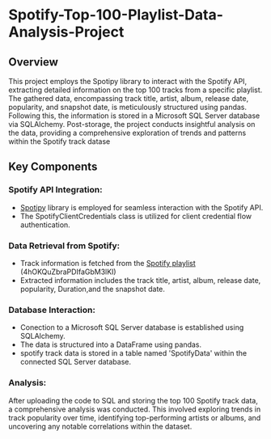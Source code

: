 # Spotify-Top-100-Playlist-Data-Analysis-Project

## Overview
This project employs the Spotipy library to interact with the Spotify API, extracting detailed information on the top 100 tracks from a specific playlist. The gathered data, encompassing track title, artist, album, release date, popularity, and snapshot date, is meticulously structured using pandas. Following this, the information is stored in a Microsoft SQL Server database via SQLAlchemy. Post-storage, the project conducts insightful analysis on the data, providing a comprehensive exploration of trends and patterns within the Spotify track datase

## Key Components
### Spotify API Integration:
* [Spotipy](https://spotipy.readthedocs.io/en/2.22.1/) library is employed for seamless interaction with the Spotify API.
* The SpotifyClientCredentials class is utilized for client credential flow authentication.

### Data Retrieval from Spotify:
* Track information is fetched from the [Spotify playlist](https://open.spotify.com/playlist/4hOKQuZbraPDIfaGbM3lKI) 
  (4hOKQuZbraPDIfaGbM3lKI)
* Extracted information includes the track title, artist, album, release date, popularity, Duration,and the snapshot date.

### Database Interaction:

* Conection to a Microsoft SQL Server database is established using SQLAlchemy.
* The data is structured into a DataFrame using pandas.
* spotify track data is stored in a table named 'SpotifyData' within the connected SQL Server database.

### Analysis:
After uploading the code to SQL and storing the top 100 Spotify track data, a comprehensive analysis was conducted. This involved exploring trends in track popularity over time, identifying top-performing artists or albums, and uncovering any notable correlations within the dataset.


